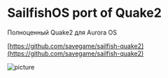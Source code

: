 SailfishOS port of Quake2
===================

Полноценный Quake2 для Aurora OS

[https://github.com/savegame/sailfish-quake2](https://github.com/savegame/sailfish-quake2)

![picture](../data/sailfish-quake2.png)